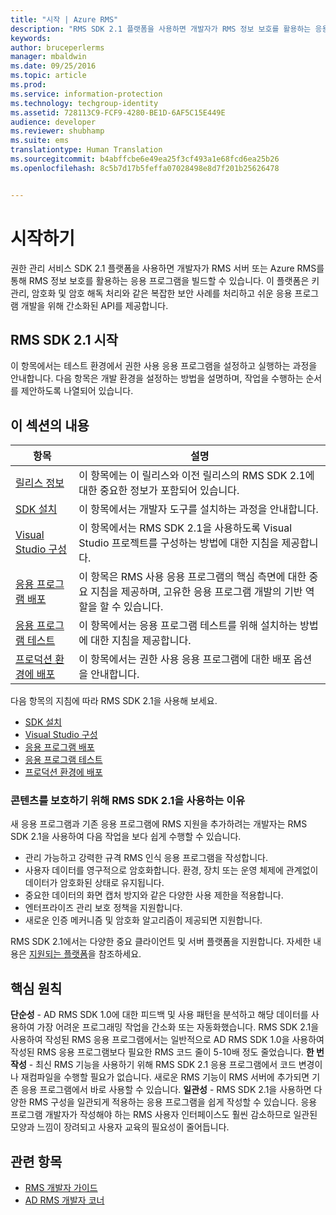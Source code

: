 ```yaml
---
title: "시작 | Azure RMS"
description: "RMS SDK 2.1 플랫폼을 사용하면 개발자가 RMS 정보 보호를 활용하는 응용 프로그램을 빌드할 수 있습니다."
keywords: 
author: bruceperlerms
manager: mbaldwin
ms.date: 09/25/2016
ms.topic: article
ms.prod: 
ms.service: information-protection
ms.technology: techgroup-identity
ms.assetid: 728113C9-FCF9-4280-BE1D-6AF5C15E449E
audience: developer
ms.reviewer: shubhamp
ms.suite: ems
translationtype: Human Translation
ms.sourcegitcommit: b4abffcbe6e49ea25f3cf493a1e68fcd6ea25b26
ms.openlocfilehash: 8c5b7d17b5feffa07028498e8d7f201b25626478


---
```

# <a name="getting-started"></a>시작하기

권한 관리 서비스 SDK 2.1 플랫폼을 사용하면 개발자가 RMS 서버 또는 Azure RMS를 통해 RMS 정보 보호를 활용하는 응용 프로그램을 빌드할 수 있습니다. 이 플랫폼은 키 관리, 암호화 및 암호 해독 처리와 같은 복잡한 보안 사례를 처리하고 쉬운 응용 프로그램 개발을 위해 간소화된 API를 제공합니다.

## <a name="get-started-with-rms-sdk-21"></a>RMS SDK 2.1 시작

이 항목에서는 테스트 환경에서 권한 사용 응용 프로그램을 설정하고 실행하는 과정을 안내합니다. 다음 항목은 개발 환경을 설정하는 방법을 설명하며, 작업을 수행하는 순서를 제안하도록 나열되어 있습니다.

## <a name="in-this-sections"></a>이 섹션의 내용

| 항목 | 설명 |
|-------|-------------|
| [릴리스 정보](release-notes-rtm.md) | 이 항목에는 이 릴리스와 이전 릴리스의 RMS SDK 2.1에 대한 중요한 정보가 포함되어 있습니다.|
| [SDK 설치](install-the-rms-sdk.md) | 이 항목에서는 개발자 도구를 설치하는 과정을 안내합니다.|
| [Visual Studio 구성](how-to-configure-a-visual-studio-project-to-use-the-ad-rms-sdk-2-0.md) | 이 항목에서는 RMS SDK 2.1을 사용하도록 Visual Studio 프로젝트를 구성하는 방법에 대한 지침을 제공합니다.|
| [응용 프로그램 배포](developing-your-application.md) | 이 항목은 RMS 사용 응용 프로그램의 핵심 측면에 대한 중요 지침을 제공하며, 고유한 응용 프로그램 개발의 기반 역할을 할 수 있습니다.|
| [응용 프로그램 테스트](how-to-set-up-your-test-environment.md) |이 항목에서는 응용 프로그램 테스트를 위해 설치하는 방법에 대한 지침을 제공합니다.|
| [프로덕션 환경에 배포](deploying-your-application.md) |이 항목에서는 권한 사용 응용 프로그램에 대한 배포 옵션을 안내합니다.|


다음 항목의 지침에 따라 RMS SDK 2.1을 사용해 보세요.

- [SDK 설치](install-the-rms-sdk.md)
- [Visual Studio 구성](how-to-configure-a-visual-studio-project-to-use-the-ad-rms-sdk-2-0.md)
- [응용 프로그램 배포](developing-your-application.md)
- [응용 프로그램 테스트](how-to-set-up-your-test-environment.md)
- [프로덕션 환경에 배포](deploying-your-application.md)

### <a name="why-use-rms-sdk-21-for-protecting-your-content"></a>콘텐츠를 보호하기 위해 RMS SDK 2.1을 사용하는 이유

새 응용 프로그램과 기존 응용 프로그램에 RMS 지원을 추가하려는 개발자는 RMS SDK 2.1을 사용하여 다음 작업을 보다 쉽게 수행할 수 있습니다.

-   관리 가능하고 강력한 규격 RMS 인식 응용 프로그램을 작성합니다.
-   사용자 데이터를 영구적으로 암호화합니다. 환경, 장치 또는 운영 체제에 관계없이 데이터가 암호화된 상태로 유지됩니다.
-   중요한 데이터의 화면 캡처 방지와 같은 다양한 사용 제한을 적용합니다.
-   엔터프라이즈 관리 보호 정책을 지원합니다.
-   새로운 인증 메커니즘 및 암호화 알고리즘이 제공되면 지원합니다.

RMS SDK 2.1에서는 다양한 중요 클라이언트 및 서버 플랫폼을 지원합니다. 자세한 내용은 [지원되는 플랫폼](supported-platforms.md)을 참조하세요.

## <a name="core-principles"></a>핵심 원칙

**단순성** - AD RMS SDK 1.0에 대한 피드백 및 사용 패턴을 분석하고 해당 데이터를 사용하여 가장 어려운 프로그래밍 작업을 간소화 또는 자동화했습니다. RMS SDK 2.1을 사용하여 작성된 RMS 응용 프로그램에서는 일반적으로 AD RMS SDK 1.0을 사용하여 작성된 RMS 응용 프로그램보다 필요한 RMS 코드 줄이 5-10배 정도 줄었습니다.
**한 번 작성** - 최신 RMS 기능을 사용하기 위해 RMS SDK 2.1 응용 프로그램에서 코드 변경이나 재컴파일을 수행할 필요가 없습니다. 새로운 RMS 기능이 RMS 서버에 추가되면 기존 응용 프로그램에서 바로 사용할 수 있습니다.
**일관성** - RMS SDK 2.1을 사용하면 다양한 RMS 구성을 일관되게 적용하는 응용 프로그램을 쉽게 작성할 수 있습니다. 응용 프로그램 개발자가 작성해야 하는 RMS 사용자 인터페이스도 훨씬 감소하므로 일관된 모양과 느낌이 장려되고 사용자 교육의 필요성이 줄어듭니다.

## <a name="related-topics"></a>관련 항목

* [RMS 개발자 가이드](developers-guide.md)
* [AD RMS 개발자 코너](http://blogs.msdn.com/b/rms/)

 

 



<!--HONumber=Nov16_HO1-->


